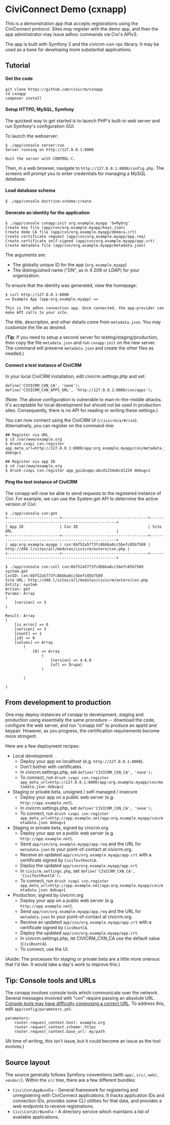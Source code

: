 # CiviConnect Demo (cxnapp)

This is a demonstration app that accepts registrations using the CiviConnect
protocol.  Sites may register with the demo app, and then the app
administrator may issue adhoc commands via Civi's APIv3.

The app is built with Symfony 2 and the civicrm-cxn-rpc library. It may be
used as a base for developing more substantial applications.

## Tutorial

#### Get the code

```
git clone https://github.com/civicrm/cxnapp
cd cxnapp
composer install
```

#### Setup HTTPD, MySQL, Symfony

The quickest way to get started is to launch PHP's built-in
web server and run Symfony's configuration GUI.

To launch the webserver:

```
$ ./app/console server:run
Server running on http://127.0.0.1:8000

Quit the server with CONTROL-C.
```

Then, in a web browser, navigate to ```http://127.0.0.1:8000/config.php```.
The screens will prompt you to enter credentials for managing a MySQL
database.

#### Load database schema

```
$ ./app/console doctrine:schema:create
```

#### Generate an identity for the application

```
$ ./app/console cxnapp:init org.example.myapp 'O=MyOrg'
Create key file (app/cxn/org.example.myapp/keys.json)
Create demo CA file (app/cxn/org.example.myapp/democa.crt)
Create certificate request (app/cxn/org.example.myapp/app.req)
Create certificate self-signed (app/cxn/org.example.myapp/app.crt)
Create metadata file (app/cxn/org.example.myapp/metadata.json)
```

The arguments are:

 * The globally unique ID for the app (`org.example.myapp`)
 * The distinguished name ("DN", as in X.509 or LDAP) for your organization.

To ensure that the identity was generated, view the homepage:

```
$ curl http://127.0.0.1:8000
== Example App (app:org.example.myapp) ==

This is the adhoc connection app. Once connected, the app-provider can make API calls to your site.
```

The title, description, and other details come from `metadata.json`. You may customize the file
as desired.

(**Tip**:  If you need to setup a second server for testing/staging/production, then copy the file
`metadata.json` and run `cxnapp:init` on the new server.  The command will preserve `metadata.json`
and create the other files as needed.)

#### Connect a test instance of CiviCRM

In your local CiviCRM installation, edit civicrm.settings.php
and set:

```
define('CIVICRM_CXN_CA', 'none');
define('CIVICRM_CXN_APPS_URL', 'http://127.0.0.1:8000/cxn/apps');
```

(Note: The above configuration is vulnerable to man-in-the-middle attacks.
It's acceptable for local development but should not be used in production
sites.  Consequently, there is no API for reading or writing these
settings.)

You can now connect using the CiviCRM UI (`/civicrm/a/#/cxn`). Alternatively,
you can register on the command-line:

```
## Register via URL
$ cd /var/www/example.org
$ drush cvapi cxn.register app_meta_url=http://127.0.0.1:8000/app:org.example.myapp/cxn/metadata.json debug=1

## Register via app ID
$ cd /var/www/example.org
$ drush cvapi cxn.register app_guid=app:abcd1234abcd1234 debug=1
```

#### Ping the test instance of CiviCRM

The cxnapp will now be able to send requests to the registered instance of Civi. For example,
we can use the System.get API to determine the active version of Civi:

```
$ ./app/console cxn:get
+-----------------------+--------------------------------------+-------------------------------------------------------+
| App ID                | Cxn ID                               | Site URL                                              |
+-----------------------+--------------------------------------+-------------------------------------------------------+
| app:org.example.myapp | cxn:6bf52a5773fc8bbba8cc5befc85b7589 | http://d46.l/sites/all/modules/civicrm/extern/cxn.php |
+-----------------------+--------------------------------------+-------------------------------------------------------+

$ ./app/console cxn:call cxn:6bf52a5773fc8bbba8cc5befc85b7589 system.get
CxnID: cxn:6bf52a5773fc8bbba8cc5befc85b7589
Site URL: http://d46.l/sites/all/modules/civicrm/extern/cxn.php
Entity: system
Action: get
Params: Array
(
    [version] => 3
)

Result: Array
(
    [is_error] => 0
    [version] => 3
    [count] => 1
    [id] => 0
    [values] => Array
        (
            [0] => Array
                (
                    [version] => 4.6.0
                    [uf] => Drupal
                )

        )

)
```

## From development to production

One may deploy instances of cxnapp to development, staging and production
using essentially the same procedure -- download the code, configure the web
server, and run "cxnapp init" to produce an appId and keypair.  However, as
you progress, the certification requirements become more stringent.

Here are a few deployment recipes:

 * Local development
   * Deploy your app on localhost (e.g. `http://127.0.0.1:8000`).
   * Don't bother with certificates.
   * In civicrm.settings.php, set `define('CIVICRM_CXN_CA', 'none');`
   * To connect, run `drush cvapi cxn.register app_meta_url=http://127.0.0.1:8000/app:org.example.myapp/cxn/metadata.json debug=1`
 * Staging or private beta, unsigned / self-managed / insecure
   * Deploy your app on a public web server (e.g. `http://app.example.net`).
   * In civicrm.settings.php, set `define('CIVICRM_CXN_CA', 'none');`
   * To connect, run `drush cvapi cxn.register app_meta_url=http://app.example.net/app:org.example.myapp/cxn/metadata.json debug=1`
 * Staging or private beta, signed by civicrm.org
   * Deploy your app on a public web server (e.g. `http://app.example.net`).
   * Send `app/cxn/org.example.myapp/app.req` and the URL for `metadata.json` to your point-of-contact at civicrm.org.
   * Receive an updated `app/cxn/org.example.myapp/app.crt` with a certificate signed by `CiviTestRootCA`.
   * Deploy the updated `app/cxn/org.example.myapp/app.crt`.
   * In `civicrm.settings.php`, set `define('CIVICRM_CXN_CA', 'CiviTestRootCA');`
   * To connect, run `drush cvapi cxn.register app_meta_url=http://app.example.net/app:org.example.myapp/cxn/metadata.json debug=1`
 * Production, signed by civicrm.org
   * Deploy your app on a public web server (e.g. `http://app.example.net`).
   * Send `app/cxn/org.example.myapp/app.req` and the URL for `metadata.json` to your point-of-contact at civicrm.org.
   * Receive an updated `app/cxn/org.example.myapp/app.crt` with a certificate signed by `CiviRootCA`.
   * Deploy the updated `app/cxn/org.example.myapp/app.crt`.
   * In civicrm.settings.php, let CIVICRM_CXN_CA use the default value (`CiviRootCA`).
   * To connect, use the UI.

(Aside: The processes for staging or private beta are a little more onerous
that I'd like.  It would take a day's work to improve this.)

## Tip: Console tools and URLs

The cxnapp involves console tools which communicate over the network.
Several messages involved with "cxn" require passing an absolute URL.
[Console tools may have difficulty composing a correct
URL](http://symfony.com/doc/current/cookbook/console/sending_emails.html).
To address this, edit `app/config/parameters.yml`:

```
parameters:
    router.request_context.host: example.org
    router.request_context.scheme: https
    router.request_context.base_url: my/path
```

(At time of writing, this isn't issue, but it could become an issue as
the tool evolves.)

## Source layout

The source generally follows Symfony conventions (with `app/`, `src/`,
`web/`, `vendor/`). Within the `src` tree, there are a few different
bundles:

 * `Civi\Cxn\AppBundle` - General framework for registering and
    unregistering with CiviConnect applications.  It tracks application IDs
    and connection IDs, provides some CLI utilities for that data, and
    provides a web endpoints to receive registrations.
 * `Civi\Cxn\DirBundle` - A directory service which maintains a list of
    available applications.
